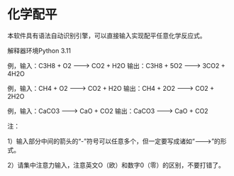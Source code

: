 # 化学配平

本软件具有语法自动识别引擎，可以直接输入实现配平任意化学反应式。

解释器环境Python 3.11

例，输入：C3H8 + O2 ---> CO2 + H2O 输出：C3H8 + 5O2 ---> 3CO2 + 4H2O

例，输入：CH4 + O2 ---> CO2 + H2O 输出：CH4 + 2O2 ---> CO2 + 2H2O

例，输入：CaCO3 ---> CaO + CO2 输出：CaCO3 ---> CaO + CO2

注：

1）输入部分中间的箭头的“-”符号可以任意多个，但一定要写成诸如“--->”的形式。

2）请集中注意力输入，注意英文O（欧）和数字0（零）的区别，不要打错了。